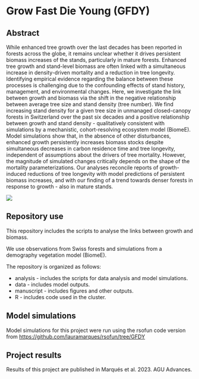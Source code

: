 # Grow Fast Die Young (GFDY)

## Abstract

While enhanced tree growth over the last decades has been reported in forests across the globe, it remains unclear whether it drives persistent biomass increases of the stands, particularly in mature forests. Enhanced tree growth and stand-level biomass are often linked with a simultaneous increase in density-driven mortality and a reduction in tree longevity. Identifying empirical evidence regarding the balance between these processes is challenging due to the confounding effects of stand history, management, and environmental changes. Here, we investigate the link between growth and biomass via the shift in the negative relationship between average tree size and stand density (tree number). We find increasing stand density for a given tree size in unmanaged closed-canopy forests in Switzerland over the past six decades and a positive relationship between growth and stand density - qualitatively consistent with simulations by a mechanistic, cohort-resolving ecosystem model (BiomeE). Model simulations show that, in the absence of other disturbances, enhanced growth persistently increases biomass stocks despite simultaneous decreases in carbon residence time and tree longevity, independent of assumptions about the drivers of tree mortality. However, the magnitude of simulated changes critically depends on the shape of the mortality parameterizations. Our analyses reconcile reports of growth-induced reductions of tree longevity with model predictions of persistent biomass increases, and with our finding of a trend towards denser forests in response to growth - also in mature stands. 

![](https://github.com/geco-bern/GFDY/blob/master/manuscript/figures/fig_2.png)


## Repository use

This repository includes the scripts to analyse the links between growth and biomass.

We use observations from Swiss forests and simulations from a demography vegetation model (BiomeE).

The repository is organized as follows:
- analysis - includes the scripts for data analysis and model simulations.
- data - includes model outputs.
- manuscript - includes figures and other outputs.
- R - includes code used in the cluster.


## Model simulations

Model simulations for this project were run using the rsofun code version from https://github.com/lauramarques/rsofun/tree/GFDY


## Project results

Results of this project are published in Marqués et al. 2023. AGU Advances.
